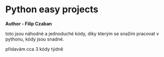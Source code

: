 # Python easy projects
**Author - Filip Czaban**

toto jsou náhodné a jednoduché kódy, díky kterým se snažím pracovat v pythonu, kódy jsou snadné.

přidavám cca 3 kódy týdně









